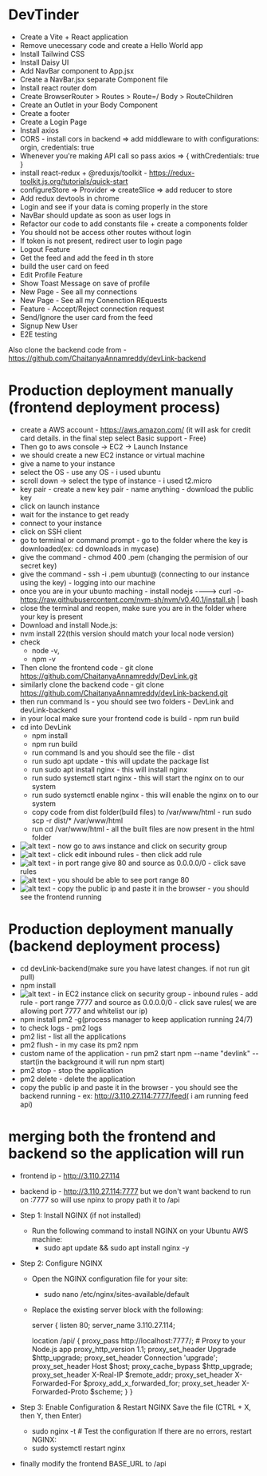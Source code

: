 # DevTinder

- Create a Vite + React application
- Remove unecessary code and create a Hello World app
- Install Tailwind CSS
- Install Daisy UI
- Add NavBar component to App.jsx
- Create a NavBar.jsx separate Component file
- Install react router dom
- Create BrowserRouter > Routes > Route=/ Body > RouteChildren
- Create an Outlet in your Body Component
- Create a footer
- Create a Login Page
- Install axios
- CORS - install cors in backend => add middleware to with configurations: orgin, credentials: true
- Whenever you're making API call so pass axios => { withCredentials: true }
- install react-redux + @reduxjs/toolkit - https://redux-toolkit.js.org/tutorials/quick-start
- configureStore => Provider => createSlice => add reducer to store
- Add redux devtools in chrome
- Login and see if your data is coming properly in the store
- NavBar should update as soon as user logs in
- Refactor our code to add constants file + create a components folder
- You should not be access other routes without login
- If token is not present, redirect user to login page
- Logout Feature
- Get the feed and add the feed in th store
- build the user card on feed
- Edit Profile Feature
- Show Toast Message on save of profile
- New Page - See all my connections
- New Page - See all my Conenction REquests
- Feature - Accept/Reject connection request
- Send/Ignore the user card from the feed
- Signup New User
- E2E testing

Also clone the backend code from - https://github.com/ChaitanyaAnnamreddy/devLink-backend

# Production deployment manually (frontend deployment process)

- create a AWS account - https://aws.amazon.com/ (it will ask for credit card details. in the final step select Basic support - Free)
- Then go to aws console -> EC2 -> Launch Instance
- we should create a new EC2 instance or virtual machine
- give a name to your instance
- select the OS - use any OS - i used ubuntu
- scroll down -> select the type of instance - i used t2.micro
- key pair - create a new key pair - name anything - download the public key
- click on launch instance
- wait for the instance to get ready
- connect to your instance
- click on SSH client
- go to terminal or command prompt - go to the folder where the key is downloaded(ex: cd downloads in mycase)
- give the command - chmod 400 <key-file-name>.pem (changing the permision of our secret key)
- give the command - ssh -i <key-file-name>.pem ubuntu@<instance-public-ip> (connecting to our instance using the key) - logging into our machine
- once you are in your ubunto maching - install nodejs ----> curl -o- https://raw.githubusercontent.com/nvm-sh/nvm/v0.40.1/install.sh | bash
- close the terminal and reopen, make sure you are in the folder where your key is present
- Download and install Node.js:
- nvm install 22(this version should match your local node version)
- check
  - node -v,
  - npm -v
- Then clone the frontend code - git clone https://github.com/ChaitanyaAnnamreddy/DevLink.git
- similarly clone the backend code - git clone https://github.com/ChaitanyaAnnamreddy/devLink-backend.git
- then run command ls - you should see two folders - DevLink and devLink-backend
- in your local make sure your frontend code is build - npm run build
- cd into DevLink
  - npm install
  - npm run build
  - run command ls and you should see the file - dist
  - run sudo apt update - this will update the package list
  - run sudo apt install nginx - this will install nginx
  - run sudo systemctl start nginx - this will start the nginx on to our system
  - run sudo systemctl enable nginx - this will enable the nginx on to our system
  - copy code from dist folder(build files) to /var/www/html - run sudo scp -r dist/* /var/www/html
  - run cd /var/www/html - all the built files are now present in the html folder
- ![alt text](image.png) - now go to aws instance and click on security group
- ![alt text](image-1.png) - click edit inbound rules - then click add rule
- ![alt text](image-2.png) - in port range give 80 and source as 0.0.0.0/0 - click save rules
- ![alt text](image-3.png) - you should be able to see port range 80
- ![alt text](image-4.png) - copy the public ip and paste it in the browser - you should see the frontend running

# Production deployment manually (backend deployment process)

- cd devLink-backend(make sure you have latest changes. if not run git pull)
- npm install
- ![alt text](image-5.png) - in EC2 instance click on security group - inbound rules - add rule - port range 7777 and source as 0.0.0.0/0 - click save rules( we are allowing port 7777 and whitelist our ip)
- npm install pm2 -g(process manager to keep application running 24/7)
- to check logs - pm2 logs
- pm2 list - list all the applications
- pm2 flush <name of the application> - in my case its pm2 npm
- custom name of the application - run pm2 start npm --name "devlink" -- start(in the background it will run npm start)
- pm2 stop <name of the application> - stop the application
- pm2 delete <name of the application> - delete the application
- copy the public ip and paste it in the browser - you should see the backend running - ex: http://3.110.27.114:7777/feed( i am running feed api)

# merging both the frontend and backend so the application will run

- frontend ip - http://3.110.27.114
- backend ip - http://3.110.27.114:7777 but we don't want backend to run on :7777 so will use npinx to propy path it to /api
- Step 1: Install NGINX (if not installed)
  - Run the following command to install NGINX on your Ubuntu AWS machine:
    - sudo apt update && sudo apt install nginx -y
- Step 2: Configure NGINX

  - Open the NGINX configuration file for your site:
    - sudo nano /etc/nginx/sites-available/default
  - Replace the existing server block with the following:

    server {
    listen 80;
    server_name 3.110.27.114;

    location /api/ {
    proxy_pass http://localhost:7777/; # Proxy to your Node.js app
    proxy_http_version 1.1;
    proxy_set_header Upgrade $http_upgrade;
    proxy_set_header Connection 'upgrade';
    proxy_set_header Host $host;
    proxy_cache_bypass $http_upgrade;
    proxy_set_header X-Real-IP $remote_addr;
    proxy_set_header X-Forwarded-For $proxy_add_x_forwarded_for;
    proxy_set_header X-Forwarded-Proto $scheme;
    }
    }

- Step 3: Enable Configuration & Restart NGINX
  Save the file (CTRL + X, then Y, then Enter)

  - sudo nginx -t # Test the configuration
    If there are no errors, restart NGINX:
  - sudo systemctl restart nginx

- finally modify the frontend BASE_URL to /api
